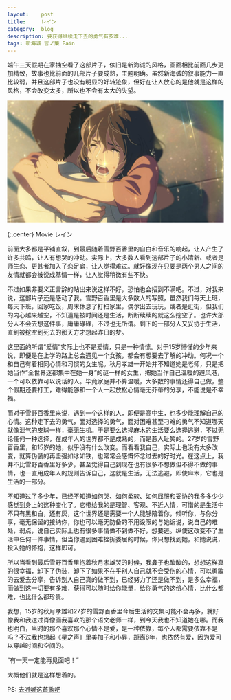 ```yaml
---
layout:    post
title:     レイン
category:  blog
description: 要获得继续走下去的勇气有多难...
tags: 新海诚 言ノ葉 Rain
---
```

端午三天假期在家抽空看了这部片子，依旧是新海诚的风格，画面相比前面几步更加精致，故事也比前面的几部片子要成熟，主题明确。虽然新海诚的叙事能力一直比较弱，并且这部片子也没有明显的好转迹象，但好在让人放心的是他就是这样的风格，不会改变太多，所以也不会有太大的失望。

<img src="/images/2013/cry.jpg"/>

{:.center}
Movie レイン

前面大多都是平铺直叙，到最后随着雪野百香里的自白和音乐的响起，让人产生了许多共鸣，让人有想哭的冲动。实际上，大多数人看到这部片子的小清新、或者是师生恋、更甚者加入了恋足癖，让人觉得难过。就好像现在只要是两个男人之间的友情就都会被说成基情一样，让人觉得稍微有些不快。

不过如果非要义正言辞的站出来说这样不好，恐怕也会招到不满吧。不过，对我来说，这部片子还是感动了我。雪野百香里是大多数人的写照，虽然我们每天上班，每天下班，回家吃饭，周末休息了打扫家里，偶尔出去玩玩，或者是逛街，但我们的内心越来越空，不知道是被时间还是生活，断断续续的就这么挖空了。也许大部分人不会去想这件事，庸庸碌碌，不过也无所谓。剩下的一部分人又妥协于生活，直到被挖空到死去的那天方才想起昨日的梦。

这里面的所谓“爱情”实际上也不是爱情，只是一种情愫。对于15岁懵懂的少年来说，即便是在上学的路上总会遇见一个女孩，都会有想要去了解的冲动。何况一个和自己有着相同心情和习惯的女生呢。秋月孝雄一开始并不知道她是老师，只是把她当作“全世界迷都集中在她一身”的谜一样的女生，把她当作自己温暖的避风港，一个可以依靠可以说话的人。毕竟家庭并不算温暖，大多数的事情还得自己做，整个假期还要打工，难得能够和一个人一起放松心情毫无芥蒂的分享，不能说是不幸福。

而对于雪野百香里来说，遇到一个这样的人，即便是高中生，也多少能理解自己的心情。这种走下去的勇气，面对选择的勇气，面对困难甚至刁难的勇气不知道哪天就像泄气的皮球一样，毫无生机。于是要么选择麻木的生活要么选择逃避，不过无论任何一种选择，在成年人的世界都不是成熟的，而是惹人耻笑的。27岁的雪野百香里，和15岁的她，似乎没有什么改变。而看看我自己，实际上也没有太多改变，就算伪装的再坚强如冰如铁，也常常会感慨怀念过去的好时光。在这点上，我并不比雪野百香里好多少，甚至觉得自己到现在也有很多不想做但不得不做的事情，也一直用成年人的规则告诉自己，这就是生活，无法逃避，即使麻木，它也是生活的一部分。

不知道过了多少年，已经不知道如何哭、如何柔软、如何屈服和妥协的我多多少少感觉到身上的这种变化了。它带给我的是理智、客观、不近人情，可惜的是生活中不只有黑和白，还有灰，这个世界还是需要一个人能够陪着你，倾听你，与你分享，毫无保留的接纳你，你也可以毫无防备的不用设限的与她诉说，说自己的难处，弱点，说自己实际上也有很多事情做不到做不好，想要逃。纵使这改变不了生活中任何一件事情，但当你遇到困难挫折委屈的时候，你只想找到她，和她说说，投入她的怀抱，这样即可。

所以当看到最后雪野百香里抱着秋月孝雄哭的时候，我鼻子也酸酸的，想想这样真的很幸福，卸下了伪装，卸下了如果不在乎别人自己就不会受伤的心情，可以勇敢的去爱去分享，告诉别人自己真的做不到，已经努力了还是做不到，是多么幸福，而做到这一切要有多难，获得可以随时给你能量，给你勇气的这份心情，比什么都难，也比什么都珍贵。

我想，15岁的秋月孝雄和27岁的雪野百香里今后生活的交集可能不会再多，就好像我和我送过肖像画我喜欢的那个语文老师一样，到今天我也不知道她在哪。而我也明白，当时的那个喜欢那个心情不是爱，是一种依靠，每个人都需要依靠不是吗？不过我也想起《星之声》里美加子和小昇，距离8年，也依然有爱，因为爱可以穿越时间和空间的。

“有一天一定能再见面吧！”

大概他们就是这样想着的。

PS: [去听听这首歌吧](http://www.xiami.com/song/1771828618)